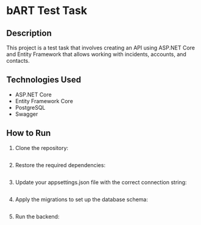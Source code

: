 # bART Test Task

## Description

This project is a test task that involves creating an API using ASP.NET Core and Entity Framework that allows working with incidents, accounts, and contacts.

## Technologies Used

- ASP.NET Core
- Entity Framework Core
- PostgreSQL
- Swagger

## How to Run

1. Clone the repository:
   ```git clone https://github.com/OlenaMikhailova/bART-TestTask.git

2. Restore the required dependencies:
   ```dotnet restore

3. Update your appsettings.json file with the correct connection string:
   ```"ConnectionStrings": {"DefaultConnection": "Host=localhost;Port=5432;Database=bARTDB;Username=postgres;Password=yourpassword"}

4. Apply the migrations to set up the database schema:
   ```dotnet ef database update

5. Run the backend:
   ```dotnet run
